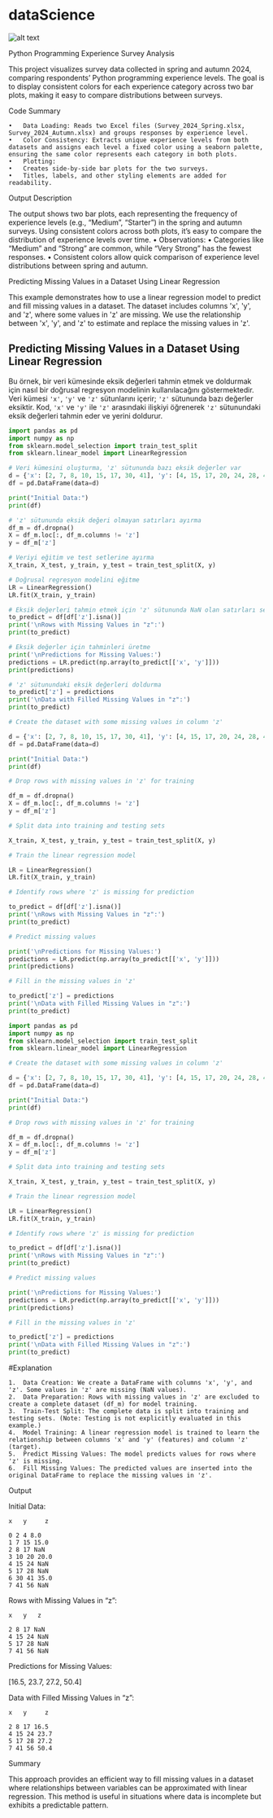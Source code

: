 # dataScience

![alt text](image.png)

Python Programming Experience Survey Analysis

This project visualizes survey data collected in spring and autumn 2024, comparing respondents’ Python programming experience levels. The goal is to display consistent colors for each experience category across two bar plots, making it easy to compare distributions between surveys.

Code Summary

    •	Data Loading: Reads two Excel files (Survey_2024_Spring.xlsx, Survey_2024_Autumn.xlsx) and groups responses by experience level.
    •	Color Consistency: Extracts unique experience levels from both datasets and assigns each level a fixed color using a seaborn palette, ensuring the same color represents each category in both plots.
    •	Plotting:
    •	Creates side-by-side bar plots for the two surveys.
    •	Titles, labels, and other styling elements are added for readability.

Output Description

The output shows two bar plots, each representing the frequency of experience levels (e.g., “Medium”, “Starter”) in the spring and autumn surveys. Using consistent colors across both plots, it’s easy to compare the distribution of experience levels over time.
• Observations:
• Categories like “Medium” and “Strong” are common, while “Very Strong” has the fewest responses.
• Consistent colors allow quick comparison of experience level distributions between spring and autumn.



Predicting Missing Values in a Dataset Using Linear Regression

This example demonstrates how to use a linear regression model to predict and fill missing values in a dataset. The dataset includes columns 'x', 'y', and 'z', where some values in 'z' are missing. We use the relationship between 'x', 'y', and 'z' to estimate and replace the missing values in 'z'.

## Predicting Missing Values in a Dataset Using Linear Regression

Bu örnek, bir veri kümesinde eksik değerleri tahmin etmek ve doldurmak için nasıl bir doğrusal regresyon modelinin kullanılacağını göstermektedir. Veri kümesi `'x'`, `'y'` ve `'z'` sütunlarını içerir; `'z'` sütununda bazı değerler eksiktir. Kod, `'x'` ve `'y'` ile `'z'` arasındaki ilişkiyi öğrenerek `'z'` sütunundaki eksik değerleri tahmin eder ve yerini doldurur.

```python
import pandas as pd
import numpy as np
from sklearn.model_selection import train_test_split
from sklearn.linear_model import LinearRegression

# Veri kümesini oluşturma, 'z' sütununda bazı eksik değerler var
d = {'x': [2, 7, 8, 10, 15, 17, 30, 41], 'y': [4, 15, 17, 20, 24, 28, 41, 56], 'z': [8, 15, np.nan, 20, np.nan, np.nan, 35, np.nan]}
df = pd.DataFrame(data=d)

print("Initial Data:")
print(df)

# 'z' sütununda eksik değeri olmayan satırları ayırma
df_m = df.dropna()
X = df_m.loc[:, df_m.columns != 'z']
y = df_m['z']

# Veriyi eğitim ve test setlerine ayırma
X_train, X_test, y_train, y_test = train_test_split(X, y)

# Doğrusal regresyon modelini eğitme
LR = LinearRegression()
LR.fit(X_train, y_train)

# Eksik değerleri tahmin etmek için 'z' sütununda NaN olan satırları seçme
to_predict = df[df['z'].isna()]
print('\nRows with Missing Values in "z":')
print(to_predict)

# Eksik değerler için tahminleri üretme
print('\nPredictions for Missing Values:')
predictions = LR.predict(np.array(to_predict[['x', 'y']]))
print(predictions)

# 'z' sütunundaki eksik değerleri doldurma
to_predict['z'] = predictions
print('\nData with Filled Missing Values in "z":')
print(to_predict)

# Create the dataset with some missing values in column 'z'

d = {'x': [2, 7, 8, 10, 15, 17, 30, 41], 'y': [4, 15, 17, 20, 24, 28, 41, 56], 'z': [8, 15, np.nan, 20, np.nan, np.nan, 35, np.nan]}
df = pd.DataFrame(data=d)

print("Initial Data:")
print(df)

# Drop rows with missing values in 'z' for training

df_m = df.dropna()
X = df_m.loc[:, df_m.columns != 'z']
y = df_m['z']

# Split data into training and testing sets

X_train, X_test, y_train, y_test = train_test_split(X, y)

# Train the linear regression model

LR = LinearRegression()
LR.fit(X_train, y_train)

# Identify rows where 'z' is missing for prediction

to_predict = df[df['z'].isna()]
print('\nRows with Missing Values in "z":')
print(to_predict)

# Predict missing values

print('\nPredictions for Missing Values:')
predictions = LR.predict(np.array(to_predict[['x', 'y']]))
print(predictions)

# Fill in the missing values in 'z'

to_predict['z'] = predictions
print('\nData with Filled Missing Values in "z":')
print(to_predict)

import pandas as pd
import numpy as np
from sklearn.model_selection import train_test_split
from sklearn.linear_model import LinearRegression

# Create the dataset with some missing values in column 'z'

d = {'x': [2, 7, 8, 10, 15, 17, 30, 41], 'y': [4, 15, 17, 20, 24, 28, 41, 56], 'z': [8, 15, np.nan, 20, np.nan, np.nan, 35, np.nan]}
df = pd.DataFrame(data=d)

print("Initial Data:")
print(df)

# Drop rows with missing values in 'z' for training

df_m = df.dropna()
X = df_m.loc[:, df_m.columns != 'z']
y = df_m['z']

# Split data into training and testing sets

X_train, X_test, y_train, y_test = train_test_split(X, y)

# Train the linear regression model

LR = LinearRegression()
LR.fit(X_train, y_train)

# Identify rows where 'z' is missing for prediction

to_predict = df[df['z'].isna()]
print('\nRows with Missing Values in "z":')
print(to_predict)

# Predict missing values

print('\nPredictions for Missing Values:')
predictions = LR.predict(np.array(to_predict[['x', 'y']]))
print(predictions)

# Fill in the missing values in 'z'

to_predict['z'] = predictions
print('\nData with Filled Missing Values in "z":')
print(to_predict)

```

#Explanation

    1.	Data Creation: We create a DataFrame with columns 'x', 'y', and 'z'. Some values in 'z' are missing (NaN values).
    2.	Data Preparation: Rows with missing values in 'z' are excluded to create a complete dataset (df_m) for model training.
    3.	Train-Test Split: The complete data is split into training and testing sets. (Note: Testing is not explicitly evaluated in this example.)
    4.	Model Training: A linear regression model is trained to learn the relationship between columns 'x' and 'y' (features) and column 'z' (target).
    5.	Predict Missing Values: The model predicts values for rows where 'z' is missing.
    6.	Fill Missing Values: The predicted values are inserted into the original DataFrame to replace the missing values in 'z'.

Output

Initial Data:

    x   y     z

    0 2 4 8.0
    1 7 15 15.0
    2 8 17 NaN
    3 10 20 20.0
    4 15 24 NaN
    5 17 28 NaN
    6 30 41 35.0
    7 41 56 NaN

Rows with Missing Values in “z”:

    x   y   z

    2 8 17 NaN
    4 15 24 NaN
    5 17 28 NaN
    7 41 56 NaN

Predictions for Missing Values:

[16.5, 23.7, 27.2, 50.4]

Data with Filled Missing Values in “z”:

    x   y     z

    2 8 17 16.5
    4 15 24 23.7
    5 17 28 27.2
    7 41 56 50.4

Summary

This approach provides an efficient way to fill missing values in a dataset where relationships between variables can be approximated with linear regression. This method is useful in situations where data is incomplete but exhibits a predictable pattern.
